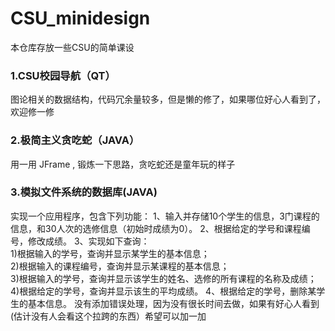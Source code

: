 # CSU_minidesign
本仓库存放一些CSU的简单课设

### 1.CSU校园导航（QT）
图论相关的数据结构，代码冗余量较多，但是懒的修了，如果哪位好心人看到了，欢迎修一修



### **2.极简主义贪吃蛇（JAVA）**

用一用 JFrame , 锻炼一下思路，贪吃蛇还是童年玩的样子



### 3.**模拟文件系统的数据库**(JAVA)

实现一个应用程序，包含下列功能： 
1、输入并存储10个学生的信息，3门课程的信息，和30人次的选修信息（初始时成绩为0）。 
2、根据给定的学号和课程编号，修改成绩。 
3、实现如下查询：      
	1)根据输入的学号，查询并显示某学生的基本信息；     
	2)根据输入的课程编号，查询并显示某课程的基本信息；    
	3)根据输入的学号，查询并显示该学生的姓名、选修的所有课程的名称及成绩；     
	4)根据给定的学号，查询并显示该生的平均成绩。
4、根据给定的学号，删除某学生的基本信息。
没有添加错误处理，因为没有很长时间去做，如果有好心人看到(估计没有人会看这个拉跨的东西）希望可以加一加
